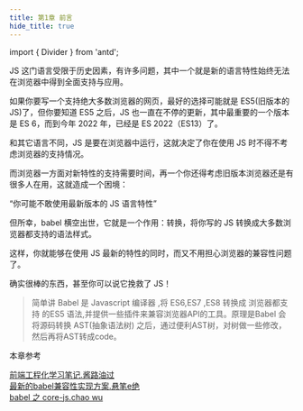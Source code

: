 ```yaml
---
title: 第1章 前言
hide_title: true
---
```

import { Divider } from 'antd';

JS 这门语言受限于历史因素，有许多问题，其中一个就是新的语言特性始终无法在浏览器中得到全面支持与应用。

如果你要写一个支持绝大多数浏览器的网页，最好的选择可能就是 ES5(旧版本的 JS)了，但你要知道 ES5 之后，JS 也一直在不停的更新，其中最重要的一个版本是 ES 6，而到今年 2022 年，已经是 ES 2022（ES13）了。

和其它语言不同，JS 是要在浏览器中运行，这就决定了你在使用 JS 时不得不考虑浏览器的支持情况。

而浏览器一方面对新特性的支持需要时间，再一个你还得考虑旧版本浏览器还是有很多人在用，这就造成一个困境：

“你可能不敢使用最新版本的 JS 语言特性”

但所幸，babel 横空出世，它就是一个作用：转换，将你写的 JS 转换成大多数浏览器都支持的语法样式。

这样，你就能够在使用 JS 最新的特性的同时，而又不用担心浏览器的兼容性问题了。

确实很棒的东西，甚至你可以说它挽救了 JS！

> 简单讲 Babel 是 Javascript 编译器 ,将 ES6,ES7 ,ES8 转换成 浏览器都支持 的ES5 语法,并提供一些插件来兼容浏览器API的工具。原理是Babel 会将源码转换 AST(抽象语法树) 之后，通过便利AST树，对树做一些修改，然后再将AST转成code。

<Divider>本章参考</Divider>

[前端工程化学习笔记.酱路油过](https://www.kancloud.cn/cyyspring/webpack/2670925)   
[最新的babel兼容性实现方案.悬笔e绝](https://baijiahao.baidu.com/s?id=1709714903451987794)   
[babel 之 core-js.chao wu](https://zhuanlan.zhihu.com/p/403826116)